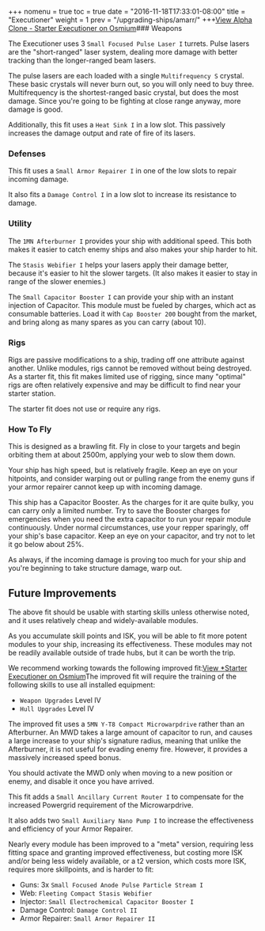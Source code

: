 +++ nomenu = true toc = true date = "2016-11-18T17:33:01-08:00" title = "Executioner" weight = 1 prev = "/upgrading-ships/amarr/" +++<object type="image/svg+xml" data="https://o.smium.org/api/convert/118457/svg/118457-alpha-clone---starter-executioner.svg?privatetoken=7331827611737260032"><a href="https://o.smium.org/loadout/private/118457/7331827611737260032">View Alpha Clone - Starter Executioner on Osmium</a></object>### Weapons

The Executioner uses 3 `Small Focused Pulse Laser I` turrets. Pulse lasers are the "short-ranged" laser system, dealing more damage with better tracking than the longer-ranged beam lasers.

The pulse lasers are each loaded with a single `Multifrequency S` crystal. These basic crystals will never burn out, so you will only need to buy three. Multifrequency is the shortest-ranged basic crystal, but does the most damage. Since you're going to be fighting at close range anyway, more damage is good.

Additionally, this fit uses a `Heat Sink I` in a low slot. This passively increases the damage output and rate of fire of its lasers.

### Defenses

This fit uses a `Small Armor Repairer I` in one of the low slots to repair incoming damage.

It also fits a `Damage Control I` in a low slot to increase its resistance to damage.

### Utility

The `1MN Afterburner I` provides your ship with additional speed. This both makes it easier to catch enemy ships and also makes your ship harder to hit.

The `Stasis Webifier I` helps your lasers apply their damage better, because it's easier to hit the slower targets. (It also makes it easier to stay in range of the slower enemies.)

The `Small Capacitor Booster I` can provide your ship with an instant injection of Capacitor. This module must be fueled by charges, which act as consumable batteries. Load it with `Cap Booster 200` bought from the market, and bring along as many spares as you can carry (about 10).

### Rigs

Rigs are passive modifications to a ship, trading off one attribute against another. Unlike modules, rigs cannot be removed without being destroyed. As a starter fit, this fit makes limited use of rigging, since many "optimal" rigs are often relatively expensive and may be difficult to find near your starter station.

The starter fit does not use or require any rigs.

### How To Fly

This is designed as a brawling fit. Fly in close to your targets and begin orbiting them at about 2500m, applying your web to slow them down.

Your ship has high speed, but is relatively fragile. Keep an eye on your hitpoints, and consider warping out or pulling range from the enemy guns if your armor repairer cannot keep up with incoming damage.

This ship has a Capacitor Booster. As the charges for it are quite bulky, you can carry only a limited number. Try to save the Booster charges for emergencies when you need the extra capacitor to run your repair module continuously. Under normal circumstances, use your repper sparingly, off your ship's base capacitor. Keep an eye on your capacitor, and try not to let it go below about 25%.

As always, if the incoming damage is proving too much for your ship and you're beginning to take structure damage, warp out.

## Future Improvements

The above fit should be usable with starting skills unless otherwise noted, and it uses relatively cheap and widely-available modules.

As you accumulate skill points and ISK, you will be able to fit more potent modules to your ship, increasing its effectiveness. These modules may not be readily available outside of trade hubs, but it can be worth the trip.

We recommend working towards the following improved fit:<object type="image/svg+xml" data="https://o.smium.org/api/convert/118458/svg/118458-starter-executioner.svg?privatetoken=8882447389848240128"><a href="https://o.smium.org/loadout/private/118458/8882447389848240128">View *Starter Executioner on Osmium</a></object>The improved fit will require the training of the following skills to use all installed equipment:

* `Weapon Upgrades` Level IV
* `Hull Upgrades` Level IV

The improved fit uses a `5MN Y-T8 Compact Microwarpdrive` rather than an Afterburner. An MWD takes a large amount of capacitor to run, and causes a large increase to your ship's signature radius, meaning that unlike the Afterburner, it is not useful for evading enemy fire. However, it provides a massively increased speed bonus.

You should activate the MWD only when moving to a new position or enemy, and disable it once you have arrived.

This fit adds a `Small Ancillary Current Router I` to compensate for the increased Powergrid requirement of the Microwarpdrive.

It also adds two `Small Auxiliary Nano Pump I` to increase the effectiveness and efficiency of your Armor Repairer.

Nearly every module has been improved to a "meta" version, requiring less fitting space and granting improved effectiveness, but costing more ISK and/or being less widely available, or a t2 version, which costs more ISK, requires more skillpoints, and is harder to fit:

* Guns: 3x `Small Focused Anode Pulse Particle Stream I`
* Web: `Fleeting Compact Stasis Webifier`
* Injector: `Small Electrochemical Capacitor Booster I`
* Damage Control: `Damage Control II`
* Armor Repairer: `Small Armor Repairer II`